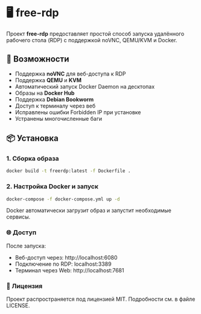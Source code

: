 # 🖥️ free-rdp

Проект **free-rdp** предоставляет простой способ запуска удалённого рабочего стола (RDP) с поддержкой noVNC, QEMU/KVM и Docker.

## 🚀 Возможности

- Поддержка **noVNC** для веб-доступа к RDP
- Поддержка **QEMU** и **KVM**
- Автоматический запуск Docker Daemon на десктопах
- Образы на **Docker Hub**
- Поддержка **Debian Bookworm**
- Доступ к терминалу через веб
- Исправлены ошибки Forbidden IP при установке
- Устранены многочисленные баги

## 📦 Установка

### 1. Сборка образа

```bash
docker build -t freerdp:latest -f Dockerfile .
```

### 2. Настройка Docker и запуск

```bash
docker-compose -f docker-compose.yml up -d
```
Docker автоматически загрузит образ и запустит необходимые сервисы.

### 🌐 Доступ

После запуска:
- Веб-доступ через: http://localhost:6080
- Подключение по RDP: localhost:3389
- Терминал через Web: http://localhost:7681

### 📄 Лицензия

Проект распространяется под лицензией MIT. Подробности см. в файле LICENSE.
